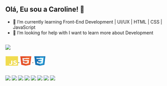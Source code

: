 ## Olá, Eu sou a Caroline! 👋



- 🌱 I’m currently learning  Front-End Development | UI/UX | HTML | CSS | JavaScript
- 🤔 I’m looking for help with I want to learn more about Development


##
<div>
<a href=http://github.com/carolharvelle">
<img  height="180em" src=http://github-readme-stats.vercel.app/api?username=carolharvelle&show_icons=true&theme=dracula&include_all_commits-true&count_private=true"/>

</div>


<div style="display: inline_block"><br>
  <img align="center" alt="Rafa-Js" height="30" width="40" src="https://raw.githubusercontent.com/devicons/devicon/master/icons/javascript/javascript-plain.svg">
  <img align="center" alt="Rafa-HTML" height="30" width="40" src="https://raw.githubusercontent.com/devicons/devicon/master/icons/html5/html5-original.svg">
  <img align="center" alt="Rafa-CSS" height="30" width="40" src="https://raw.githubusercontent.com/devicons/devicon/master/icons/css3/css3-original.svg">
  
  
 
</div>

  
  ##
 
<div> 
 
  <a href="https://instagram.com/CarolHarvelle" target="_blank"><img src="https://img.shields.io/badge/-Instagram-%23E4405F?style=for-the-badge&logo=instagram&logoColor=white" target="_blank"></a>
  <a href = "mailto:Caroline.cps009@gmail.com"><img src="https://img.shields.io/badge/-Gmail-%23333?style=for-the-badge&logo=gmail&logoColor=white" target="_blank"></a>
  <a href="https://www.linkedin.com/in/jcaroliner" target="_blank"><img src="https://img.shields.io/badge/-LinkedIn-%230077B5?style=for-the-badge&logo=linkedin&logoColor=white" target="_blank"></a> 
    <a href="https://wa.me/5519989453167" target="_blank"><img src="https://img.shields.io/badge/WhatsApp-25D366?style=for-the-badge&logo=whatsapp&logoColor=white
" target="_blank"></a>
<a href="https://gopher-clarinet-rzxp.squarespace.com/" target="_blank"><img src="https://img.shields.io/badge/website-000000?style=for-the-badge&logo=About.me&logoColor=white" target="_blank"></a>
<a href="https://wa.me/5519989453167." target="_blank"><img src="https://img.shields.io/badge/WhatsApp-25D366?style=for-the-badge&logo=whatsapp&logoColor=white" target="_blank"></a>
<a href="https://www.facebook.com/carolharvelle" target="_blank"><img src="https://img.shields.io/badge/Facebook-1877F2?style=for-the-badge&logo=facebook&logoColor=white" target="_blank"></a>
<a href="https://x.com/Carolinecation" target="_blank"><img src="https://img.shields.io/badge/Twitter-1DA1F2?style=for-the-badge&logo=twitter&logoColor=white" target="_blank"></a>
  
